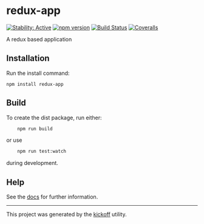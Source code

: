 redux-app
==========================

[![Stability: Active](https://masterminds.github.io/stability/active.svg)](https://masterminds.github.io/stability/active.html)
[![npm version][npm-badge]][npm-url]
[![Build Status][travis-badge]][travis-url]
[![Coveralls][BadgeCoveralls]][Coveralls]

A redux based application

## Installation

Run the install command:

    npm install redux-app


## Build

To create the dist package, run either:

```bash
    npm run build
```

or use

```bash
    npm run test:watch
```

during development.

## Help

See the [docs](https://tombenke.github.io/redux-app/) for further information.

---

This project was generated by the [kickoff](https://github.com/tombenke/kickoff) utility.

[npm-badge]: https://badge.fury.io/js/redux-app.svg
[npm-url]: https://badge.fury.io/js/redux-app
[travis-badge]: https://api.travis-ci.org/tombenke/redux-app.svg
[travis-url]: https://travis-ci.org/tombenke/redux-app
[Coveralls]: https://coveralls.io/github/tombenke/redux-app?branch=master
[BadgeCoveralls]: https://coveralls.io/repos/github/tombenke/redux-app/badge.svg?branch=master

